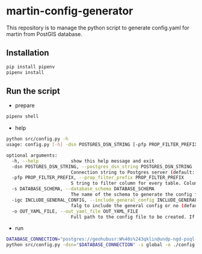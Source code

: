 # martin-config-generator
This repository is to manage the python script to generate config.yaml for martin from PostGIS database.

## Installation

```bash
pip install pipenv
pipenv install
```

## Run the script

- prepare

```bash
pipenv shell
```

- help

```bash
python src/config.py -h
usage: config.py [-h] -dsn POSTGRES_DSN_STRING [-pfp PROP_FILTER_PREFIX] [-s DATABASE_SCHEMA] [-igc INCLUDE_GENERAL_CONFIG] [-o OUT_YAML_FILE]

optional arguments:
  -h, --help            show this help message and exit
  -dsn POSTGRES_DSN_STRING, --postgres_dsn_string POSTGRES_DSN_STRING
                        Connection string to Postgres server (default: None)
  -pfp PROP_FILTER_PREFIX, --prop_filter_prefix PROP_FILTER_PREFIX
                        S tring to filter column for every table. Column that start with this string will be added to the configuration (default: None)
  -s DATABASE_SCHEMA, --database_schema DATABASE_SCHEMA
                        The name of the schema to generate the config for (default: None)
  -igc INCLUDE_GENERAL_CONFIG, --include_general_config INCLUDE_GENERAL_CONFIG
                        falg to include the general config or no (default: True)
  -o OUT_YAML_FILE, --out_yaml_file OUT_YAML_FILE
                        Full path to the config file to be created. If not supplied the YAML fill be dumped tostdout (default: None)
```

- run

```bash
DATABASE_CONNECTION="postgres://geohubusr:W%40s%243qklin@undp-ngd-psql-gishub-01-dev.postgres.database.azure.com:5432/geodata?sslmode=require"
python src/config.py -dsn="$DATABASE_CONNECTION" -s global -o ./config.yaml
```
